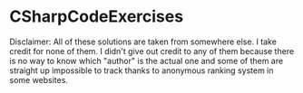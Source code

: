 # CSharpCodeExercises

Disclaimer: All of these solutions are taken from somewhere else. 
I take credit for none of them. I didn't give out credit to any of them because
there is no way to know which "author" is the actual one and some of them are straight up
impossible to track thanks to anonymous ranking system in some websites.
